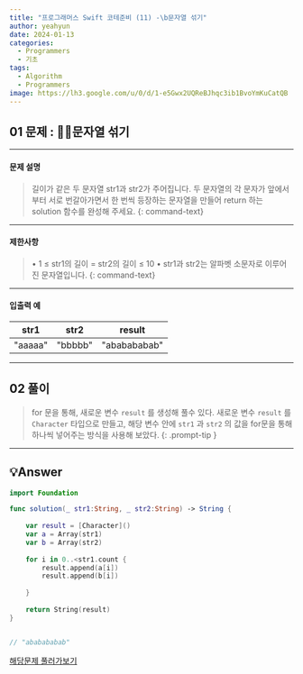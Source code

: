```yaml
---
title: "프로그래머스 Swift 코테준비 (11) -\b문자열 섞기"
author: yeahyun
date: 2024-01-13
categories:
  - Programmers
  - 기초
tags:
  - Algorithm
  - Programmers
image: https://lh3.google.com/u/0/d/1-e5Gwx2UQReBJhqc3ib1BvoYmKuCatQB
---
```

## 01 문제 : 문자열 섞기
---
#### 문제 설명

>길이가 같은 두 문자열 str1과 str2가 주어집니다.
두 문자열의 각 문자가 앞에서부터 서로 번갈아가면서 한 번씩 등장하는 문자열을 만들어 return 하는 solution 함수를 완성해 주세요.
{: command-text}

- ---
#### 제한사항
> • 1 ≤ str1의 길이 = str2의 길이 ≤ 10
    • str1과 str2는 알파벳 소문자로 이루어진 문자열입니다.
{: command-text}


---

#### 입출력 예

| str1 | str2 | result |
| ---- | ---- | ---- |
| "aaaaa" | "bbbbb" | "ababababab" |


---

## 02 풀이

> for 문을 통해, 새로운 변수 `result` 를 생성해 풀수 있다.
> 새로운 변수 `result` 를 `Character` 타입으로 만들고, 해당 변수 안에 `str1` 과 `str2` 의 값을 for문을 통해 하나씩 넣어주는 방식을 사용해 보았다.
{: .prompt-tip }


---

## 💡Answer

```swift
import Foundation

func solution(_ str1:String, _ str2:String) -> String {
    
    var result = [Character]()
    var a = Array(str1)
    var b = Array(str2)
    
    for i in 0..<str1.count {
        result.append(a[i])
        result.append(b[i])
        
    }
    
    return String(result)
}


// "ababababab"
```


[해당문제 풀러가보기](https://school.programmers.co.kr/learn/courses/30/lessons/181942)


